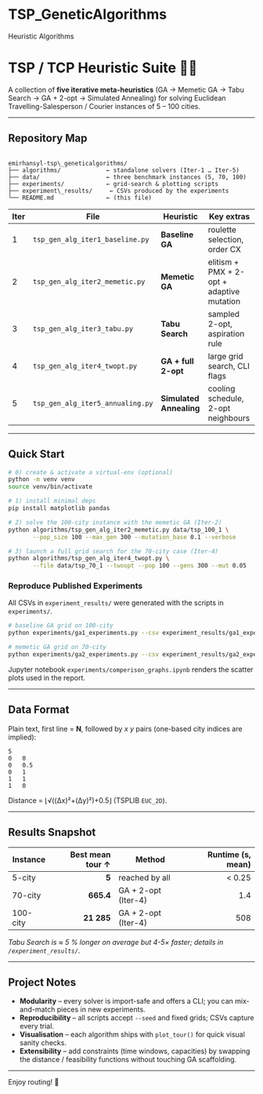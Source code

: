 # TSP_GeneticAlgorithms
Heuristic Algorithms

# TSP / TCP Heuristic Suite 🚚✨
A collection of **five iterative meta-heuristics** (GA → Memetic GA → Tabu Search → GA + 2-opt → Simulated Annealing) for solving Euclidean Travelling-Salesperson / Courier instances of 5 – 100 cities.

---

## Repository Map
```

emirhansyl-tsp\_geneticalgorithms/
├── algorithms/             ← standalone solvers (Iter-1 … Iter-5)
├── data/                   ← three benchmark instances (5, 70, 100)
├── experiments/            ← grid-search & plotting scripts
├── experiment\_results/     ← CSVs produced by the experiments
└── README.md               ← (this file)

````

| Iter | File | Heuristic | Key extras |
|------|------|-----------|------------|
| 1 | `tsp_gen_alg_iter1_baseline.py` | **Baseline GA** | roulette selection, order CX |
| 2 | `tsp_gen_alg_iter2_memetic.py` | **Memetic GA** | elitism + PMX + 2-opt + adaptive mutation |
| 3 | `tsp_gen_alg_iter3_tabu.py` | **Tabu Search** | sampled 2-opt, aspiration rule |
| 4 | `tsp_gen_alg_iter4_twopt.py` | **GA + full 2-opt** | large grid search, CLI flags |
| 5 | `tsp_gen_alg_iter5_annualing.py` | **Simulated Annealing** | cooling schedule, 2-opt neighbours |

---

## Quick Start

```bash
# 0) create & activate a virtual-env (optional)
python -m venv venv
source venv/bin/activate

# 1) install minimal deps
pip install matplotlib pandas

# 2) solve the 100-city instance with the memetic GA (Iter-2)
python algorithms/tsp_gen_alg_iter2_memetic.py data/tsp_100_1 \
       --pop_size 100 --max_gen 300 --mutation_base 0.1 --verbose

# 3) launch a full grid search for the 70-city case (Iter-4)
python algorithms/tsp_gen_alg_iter4_twopt.py \
       --file data/tsp_70_1 --twoopt --pop 100 --gens 300 --mut 0.05
````

### Reproduce Published Experiments

All CSVs in `experiment_results/` were generated with the scripts in `experiments/`.

```bash
# baseline GA grid on 100-city
python experiments/ga1_experiments.py --csv experiment_results/ga1_experiments_100.csv

# memetic GA grid on 70-city
python experiments/ga2_experiments.py --csv experiment_results/ga2_experiments_70.csv
```

Jupyter notebook `experiments/comperison_graphs.ipynb` renders the scatter plots used in the report.

---

## Data Format

Plain text, first line = **N**, followed by *x y* pairs (one-based city indices are implied):

```
5
0   0
0   0.5
0   1
1   1
1   0
```

Distance = ⌊√((Δx)²+(Δy)²)+0.5⌋ (TSPLIB `EUC_2D`).

---

## Results Snapshot

| Instance | Best mean tour ↑ | Method              | Runtime (s, mean) |
| -------- | ---------------: | ------------------- | ----------------: |
| 5-city   |            **5** | reached by all      |            < 0.25 |
| 70-city  |        **665.4** | GA + 2-opt (Iter-4) |               1.4 |
| 100-city |       **21 285** | GA + 2-opt (Iter-4) |               508 |

*Tabu Search is ≈ 5 % longer on average but 4-5× faster; details in `/experiment_results/`.*

---

## Project Notes

* **Modularity** – every solver is import-safe and offers a CLI; you can mix-and-match pieces in new experiments.
* **Reproducibility** – all scripts accept `--seed` and fixed grids; CSVs capture every trial.
* **Visualisation** – each algorithm ships with `plot_tour()` for quick visual sanity checks.
* **Extensibility** – add constraints (time windows, capacities) by swapping the distance / feasibility functions without touching GA scaffolding.

---

Enjoy routing! 🚀

```

